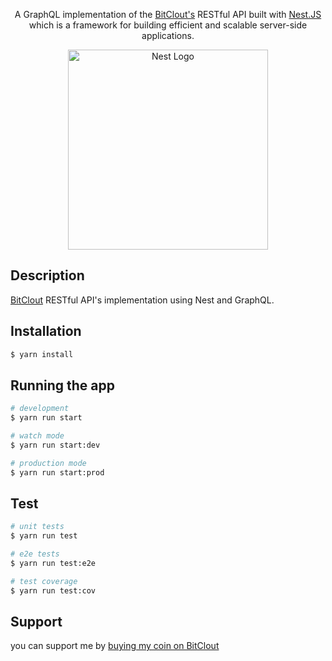   <p align="center">
  A GraphQL implementation of the <a href="https://bitclout.com/" target="_blank">BitClout's</a> RESTful API built with <a href="http://nestjs.com/" target="_blank">Nest.JS</a> which is a framework for building efficient and scalable server-side applications.
  </p>

<p align="center">
  <a href="http://nestjs.com/" target="blank"><img src="https://nestjs.com/img/logo_text.svg" width="320" alt="Nest Logo" /></a>
</p>

[circleci-image]: https://img.shields.io/circleci/build/github/nestjs/nest/master?token=abc123def456
[circleci-url]: https://circleci.com/gh/nestjs/nest

## Description

[BitClout](https://bitclout.com/) RESTful API's implementation using Nest and GraphQL.

## Installation

```bash
$ yarn install
```

## Running the app

```bash
# development
$ yarn run start

# watch mode
$ yarn run start:dev

# production mode
$ yarn run start:prod
```

## Test

```bash
# unit tests
$ yarn run test

# e2e tests
$ yarn run test:e2e

# test coverage
$ yarn run test:cov
```

## Support
you can support me by [buying my coin on BitClout](https://bitclout.com/u/amrik)
